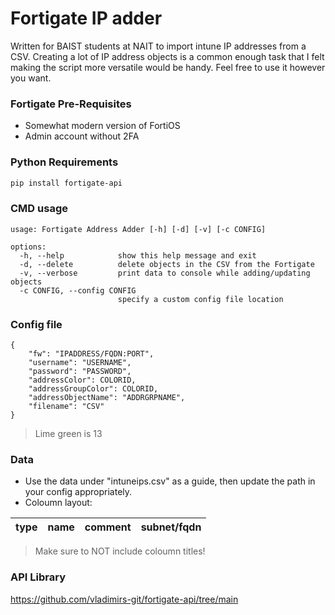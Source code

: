 # Fortigate IP adder
Written for BAIST students at NAIT to import intune IP addresses from a CSV. Creating a lot of IP address objects is a common enough task that I felt making the script more versatile would be handy. Feel free to use it however you want.

### Fortigate Pre-Requisites
- Somewhat modern version of FortiOS
- Admin account without 2FA

### Python Requirements
```bash
pip install fortigate-api
```

### CMD usage
```
usage: Fortigate Address Adder [-h] [-d] [-v] [-c CONFIG]

options:
  -h, --help            show this help message and exit
  -d, --delete          delete objects in the CSV from the Fortigate
  -v, --verbose         print data to console while adding/updating objects
  -c CONFIG, --config CONFIG
                        specify a custom config file location
```

### Config file
```
{
    "fw": "IPADDRESS/FQDN:PORT", 
    "username": "USERNAME", 
    "password": "PASSWORD",
    "addressColor": COLORID,
    "addressGroupColor": COLORID,
    "addressObjectName": "ADDRGRPNAME",
    "filename": "CSV"
}
```
> Lime green is 13

### Data
- Use the data under "intuneips.csv" as a guide, then update the path in your config appropriately.
- Coloumn layout:

| type | name | comment | subnet/fqdn |
| --- | --- | --- | --- |

> Make sure to NOT include coloumn titles!

### API Library

https://github.com/vladimirs-git/fortigate-api/tree/main



